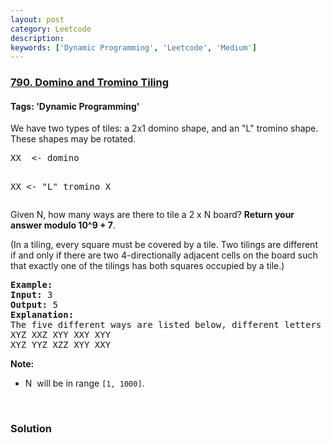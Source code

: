 ```yaml
---
layout: post
category: Leetcode
description: 
keywords: ['Dynamic Programming', 'Leetcode', 'Medium']
---
```

### [790. Domino and Tromino Tiling](https://leetcode.com/problems/domino-and-tromino-tiling)

#### Tags: 'Dynamic Programming'

<div class="content__u3I1 question-content__JfgR"><div><p>We have two types of tiles: a 2x1 domino shape, and an "L" tromino shape. These shapes may be rotated.</p>
<pre>XX  &lt;- domino

XX  &lt;- "L" tromino
X
</pre>
<p>Given N, how many ways are there to tile a 2 x N board? <strong>Return your answer modulo 10^9 + 7</strong>.</p>
<p>(In a tiling, every square must be covered by a tile. Two tilings are different if and only if there are two 4-directionally adjacent cells on the board such that exactly one of the tilings has both squares occupied by a tile.)</p>
<pre><strong>Example:</strong>
<strong>Input:</strong> 3
<strong>Output:</strong> 5
<strong>Explanation:</strong> 
The five different ways are listed below, different letters indicates different tiles:
XYZ XXZ XYY XXY XYY
XYZ YYZ XZZ XYY XXY</pre>
<p><strong>Note:</strong></p>
<ul>
<li>N  will be in range <code>[1, 1000]</code>.</li>
</ul>
<p> </p>
</div></div>

### Solution
